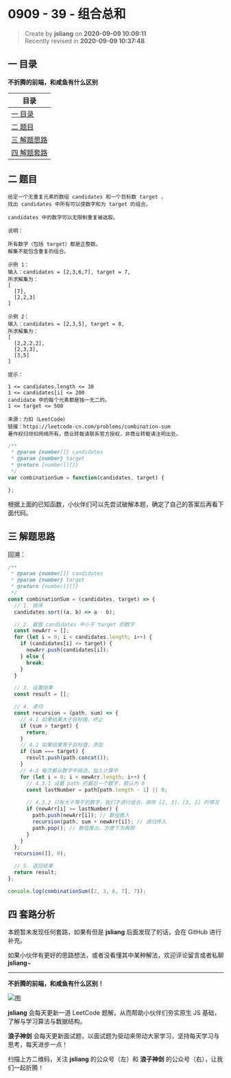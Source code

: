 0909 - 39 - 组合总和
===

> Create by **jsliang** on **2020-09-09 10:09:11**  
> Recently revised in **2020-09-09 10:37:48**

## 一 目录

**不折腾的前端，和咸鱼有什么区别**

| 目录 |
| --- |
| [一 目录](#chapter-one) |
| [二 题目](#chapter-two) |
| [三 解题思路](#chapter-three) |
| [四 解题套路](#chapter-four) |

## 二 题目



```
给定一个无重复元素的数组 candidates 和一个目标数 target ，
找出 candidates 中所有可以使数字和为 target 的组合。

candidates 中的数字可以无限制重复被选取。

说明：

所有数字（包括 target）都是正整数。
解集不能包含重复的组合。 

示例 1：
输入：candidates = [2,3,6,7], target = 7,
所求解集为：
[
  [7],
  [2,2,3]
]

示例 2：
输入：candidates = [2,3,5], target = 8,
所求解集为：
[
  [2,2,2,2],
  [2,3,3],
  [3,5]
]

提示：

1 <= candidates.length <= 30
1 <= candidates[i] <= 200
candidate 中的每个元素都是独一无二的。
1 <= target <= 500

来源：力扣（LeetCode）
链接：https://leetcode-cn.com/problems/combination-sum
著作权归领扣网络所有。商业转载请联系官方授权，非商业转载请注明出处。
```

```js
/**
 * @param {number[]} candidates
 * @param {number} target
 * @return {number[][]}
 */
var combinationSum = function(candidates, target) {

};
```

根据上面的已知函数，小伙伴们可以先尝试破解本题，确定了自己的答案后再看下面代码。

## 三 解题思路



回溯：

```js
/**
 * @param {number[]} candidates
 * @param {number} target
 * @return {number[][]}
 */
const combinationSum = (candidates, target) => {
  // 1. 排序
  candidates.sort((a, b) => a - b);

  // 2. 截取 candidates 中小于 target 的数字
  const newArr = [];
  for (let i = 0; i < candidates.length; i++) {
    if (candidates[i] <= target) {
      newArr.push(candidates[i]);
    } else {
      break;
    }
  }

  // 3. 设置结果
  const result = [];

  // 4. 递归
  const recursion = (path, sum) => {
    // 4.1 如果结果大于目标值，终止
    if (sum > target) {
      return;
    }
    // 4.2 如果结果等于目标值，添加
    if (sum === target) {
      result.push(path.concat());
    }
    // 4.3 每次都从数字中挑选，加入计算中
    for (let i = 0; i < newArr.length; i++) {
      // 4.3.1 设置 path 的最后一个数字，默认为 0
      const lastNumber = path[path.length - 1] || 0;
      
      // 4.3.2 只有大于等于的数字，我们才进行组合，排除 [2, 3]、[3, 2] 的情况
      if (newArr[i] >= lastNumber) {
        path.push(newArr[i]); // 数组推入
        recursion(path, sum + newArr[i]); // 递归传入
        path.pop(); // 数组推出，方便下次再用
      }
    }
  };
  recursion([], 0);

  // 5. 返回结果
  return result;
};

console.log(combinationSum([2, 3, 6, 7], 7));
```

## 四 套路分析



本题暂未发现任何套路，如果有但是 **jsliang** 后面发现了的话，会在 GitHub 进行补充。

如果小伙伴有更好的思路想法，或者没看懂其中某种解法，欢迎评论留言或者私聊 **jsliang**~

---

**不折腾的前端，和咸鱼有什么区别！**

![图](https://github.com/LiangJunrong/document-library/blob/master/public-repertory/img/z-index-small.png?raw=true)

**jsliang** 会每天更新一道 LeetCode 题解，从而帮助小伙伴们夯实原生 JS 基础，了解与学习算法与数据结构。

**浪子神剑** 会每天更新面试题，以面试题为驱动来带动大家学习，坚持每天学习与思考，每天进步一点！

扫描上方二维码，关注 **jsliang** 的公众号（左）和 **浪子神剑** 的公众号（右），让我们一起折腾！

